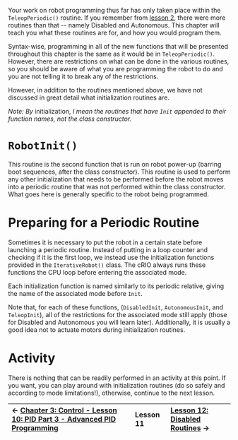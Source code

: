 Your work on robot programming thus far has only taken place within the `TeleopPeriodic()` routine. If you remember from [lesson 2](WPI_Lesson2.md), there were more routines than that -- namely Disabled and Autonomous. This chapter will teach you what these routines are for, and how you would program them.

Syntax-wise, programming in all of the new functions that will be presented throughout this chapter is the same as it would be in `TeleopPeriodic()`. However, there are restrictions on what can be done in the various routines, so you should be aware of what you are programming the robot to do and you are not telling it to break any of the restrictions.

However, in addition to the routines mentioned above, we have not discussed in great detail what initialization routines are.

_Note: By_ initialization, _I mean the routines that have `Init` appended to their function names, not the class constructor._



# `RobotInit()` #

This routine is the second function that is run on robot power-up (barring boot sequences, after the class constructor). This routine is used to perform any other initialization that needs to be performed before the robot moves into a periodic routine that was not performed within the class constructor. What goes here is generally specific to the robot being programmed.

# Preparing for a Periodic Routine #

Sometimes it is necessary to put the robot in a certain state before launching a periodic routine. Instead of putting in a loop counter and checking if it is the first loop, we instead use the initialization functions provided in the `IterativeRobot()` class. The cRIO always runs these functions the CPU loop before entering the associated mode.

Each initialization function is named similarly to its periodic relative, giving the name of the associated mode before `Init`.

Note that, for each of these functions, (`DisabledInit`, `AutonomousInit`, and `TeleopInit`), all of the restrictions for the associated mode still apply (those for Disabled and Autonomous you will learn later). Additionally, it is usually a good idea not to actuate motors during initialization routines.

# Activity #

There is nothing that can be readily performed in an activity at this point. If you want, you can play around with initialization routines (do so safely and according to mode limitations!), otherwise, continue to the next lesson.


| ← [Chapter 3: Control - Lesson 10: PID Part 3 - Advanced PID Programming](WPI_Lesson10.md)  | **Lesson 11** | [Lesson 12: Disabled Routines](WPI_Lesson12.md) → |
|:----------------------------------------------------------------------------------------------|:--------------|:----------------------------------------------------|
